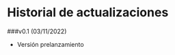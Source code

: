 Historial de actualizaciones
============================

###v0.1 (03/11/2022)

- Versión prelanzamiento